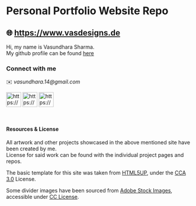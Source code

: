 # Personal Portfolio Website Repo
## 🌐 https://www.vasdesigns.de
Hi, my name is Vasundhara Sharma.<br>
My github profile can be found [here](https://github.com/vasundhasauras)
### Connect with me
✉️ _vasundhara.14@gmail.com_

<a href="https://www.instagram.com/vasundhasauras/" target="blank"><img align="center" src="https://raw.githubusercontent.com/detain/svg-logos/780f25886640cef088af994181646db2f6b1a3f8/svg/instagram-2-1.svg" alt="https://www.instagram.com/vasundhasauras/" height="40" width="40"/></a>
<a href="https://www.behance.net/vasundhsharma" target="blank"><img align="center" src="https://raw.githubusercontent.com/detain/svg-logos/780f25886640cef088af994181646db2f6b1a3f8/svg/behance-1.svg" alt="https://www.behance.net/vasundhsharma" height="40" width="40"/></a>
<a href="https://keybase.io/vas_sharma" target="blank"><img align="center" src="https://www.vectorlogo.zone/logos/keybase/keybase-icon.svg" alt="https://keybase.io/vas_sharma" height="40" width="40"/></a>

<br>

#### Resources & License
All artwork and other projects showcased in the above mentioned site have been created by me.<br>
License for said work can be found with the individual project pages and repos. <br>

The basic template for this site was taken from [HTML5UP](https://html5up.net/), under the [CCA 3.0](https://github.com/vasundhasauras/vasundhasauras.github.io/blob/master/LICENSE.txt) License.

Some divider images have been sourced from [Adobe Stock Images](https://stock.adobe.com/de/), accessible under [CC License](https://creativecommons.org/licenses/).
